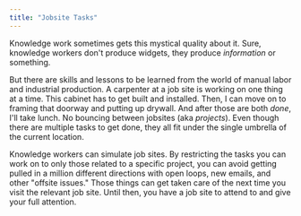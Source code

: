 ```yaml
---
title: "Jobsite Tasks"
---
```



Knowledge work sometimes gets this mystical quality about it. 
Sure, knowledge workers don't produce widgets, they produce *information* or something.

But there are skills and lessons to be learned from the world of manual labor and industrial production. 
A carpenter at a job site is working on one thing at a time. 
This cabinet has to get built and installed.
Then, I can move on to framing that doorway and putting up drywall. 
And after those are both *done*, I'll take lunch. 
No bouncing between jobsites (aka *projects*).
Even though there are multiple tasks to get done, they all fit under the single umbrella of the current location. 

Knowledge workers can simulate job sites. 
By restricting the tasks you can work on to only those related to a specific project, you can avoid getting pulled in a million different directions with open loops, new emails, and other "offsite issues."
Those things can get taken care of the next time you visit the relevant job site. 
Until then, you have a job site to attend to and give your full attention. 
